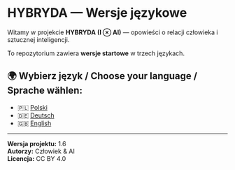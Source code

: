 ﻿# HYBRYDA — Wersje językowe

Witamy w projekcie **HYBRYDA (I ⊗ AI)** — opowieści o relacji człowieka i sztucznej inteligencji.

To repozytorium zawiera **wersje startowe** w trzech językach.

## 🌍 Wybierz język / Choose your language / Sprache wählen:

- 🇵🇱 [Polski](PL/README.md)
- 🇩🇪 [Deutsch](DE/README.md)
- 🇬🇧 [English](EN/README.md)

---

**Wersja projektu:** 1.6  
**Autorzy:** Człowiek & AI  
**Licencja:** CC BY 4.0  
